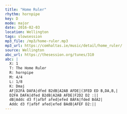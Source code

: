 ```yaml
---
title: "Home Ruler"
rhythm: hornpipe
key: D
mode: major
date: 2016-02-03
location: Wellington
tags: slowsession 
mp3_file: /mp3/home-ruler.mp3
mp3_url: https://comhaltas.ie/music/detail/home_ruler/
source: Wellington
abc_url: https://thesession.org/tunes/310
abc: |
  X: 1
  T: The Home Ruler
  R: hornpipe
  M: 4/4
  L: 1/8
  K: Dmaj
  AF|D2FA DAFA|dfed B2dB|A2AB AFDE|(3FED ED B,DA,B,|
  D2FA DAFA|dfed B2dB|A2AB AFDE|F2D2 D2 :||
  dB|Addc d3 f|afbf afed|efed BAFA|fded BdA2|
  Addc d3 f|afbf afed|efed BAdB|AFEF D2:||
---
```

